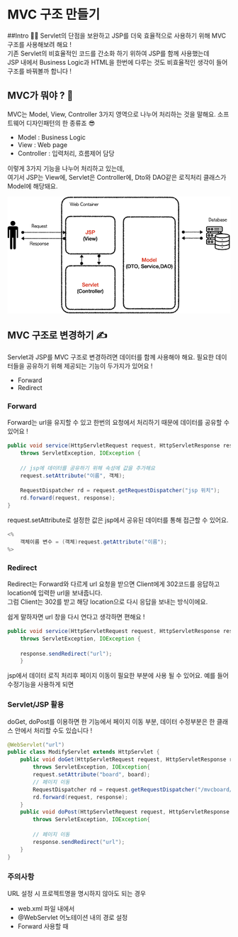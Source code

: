 # MVC 구조 만들기

##Intro 🙋‍♂️
Servlet의 단점을 보완하고 JSP를 더욱 효율적으로 사용하기 위해
MVC구조를 사용해보려 해요 !<br/> 기존 Servlet의 비효율적인 코드를 간소화 하기 위하여
JSP를 함께 사용했는데 <br/>
JSP 내에서 Business Logic과 HTML을 한번에 다루는 것도
비효율적인 생각이 들어 구조를 바꿔볼까 합니다 !

## MVC가 뭐야 ? 🤔
MVC는 Model, View, Controller 3가지 영역으로 나누어 처리하는 것을 말해요.
소프트웨어 디자인패턴의 한 종류죠 😎
- Model : Business Logic
- View : Web page
- Controller : 입력처리, 흐름제어 담당

이렇게 3가지 기능을 나누어 처리하고 있는데,<br/>
여기서 JSP는 View에, Servlet은 Controller에, Dto와 DAO같은 로직처리 클래스가 Model에 해당돼요.


[![](img.png)](https://velog.io/@junhok82/Servlet%EA%B3%BC-JSP%EB%A1%9C-%EC%95%8C%EC%95%84%EB%B3%B4%EB%8A%94-MVC-%ED%8C%A8%ED%84%B4)

## MVC 구조로 변경하기 ✍

Servlet과 JSP를 MVC 구조로 변경하려면 데이터를 함께 사용해야 해요.
필요한 데이터들을 공유하기 위해 제공되는 기능이 두가지가 있어요 !

- Forward
- Redirect

### Forward
Forward는 url을 유지할 수 있고 한번의 요청에서 처리하기 때문에 데이터를 공유할 수 있어요 !

```java
public void service(HttpServletRequest request, HttpServletResponse response)
    throws ServletException, IOException {
    
    // jsp에 데이터를 공유하기 위해 속성에 값을 추가해요
    request.setAttribute("이름", 객체);     
        
    RequestDispatcher rd = request.getRequestDispatcher("jsp 위치");    
    rd.forward(request, response);
}
```

request.setAttribute로 설정한 값은 jsp에서 공유된 데이터를 통해 접근할 수 있어요.
```java
<% 
    객체이름 변수 = (객체)request.getAttribute("이름");
%>
```

### Redirect
Redirect는 Forward와 다르게 url 요청을 받으면 Client에게 302코드를 응답하고 location에 입력한 url을 보내줍니다.<br/>
그럼 Client는 302를 받고 해당 location으로 다시 응답을 보내는 방식이에요.

쉽게 말하자면 url 창을 다시 연다고 생각하면 편해요 !
```java
public void service(HttpServletRequest request, HttpServletResponse response)
    throws ServletException, IOException {
        
    response.sendRedirect("url");
    }
```
jsp에서 데이터 로직 처리후 페이지 이동이 필요한 부분에 사용 될 수 있어요.
예를 들어 수정기능을 사용하게 되면

### Servlet/JSP 활용
doGet, doPost를 이용하면 한 기능에서 페이지 이동 부분, 데이터 수정부분은 
한 클래스 안에서 처리할 수도 있습니다 !

```java
@WebServlet("url")
public class ModifyServlet extends HttpServlet {
    public void doGet(HttpServletRequest request, HttpServletResponse response)
        throws ServletException, IOException{
        request.setAttribute("board", board);
        // 페이지 이동
        RequestDispatcher rd = request.getRequestDispatcher("/mvcboard/modify.jsp");
        rd.forward(request, response);
    }
    public void doPost(HttpServletRequest request, HttpServletResponse response)
        throws ServletException, IOException{
   
        // 페이지 이동
        response.sendRedirect("url");
    }
}
```


### 주의사항
URL 설정 시 프로젝트명을 명시하지 않아도 되는 경우
- web.xml 파일 내에서
- @WebServlet 어노테이션 내의 경로 설정
- Forward 사용할 때